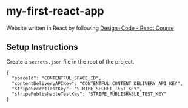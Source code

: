 # my-first-react-app
Website written in React by following [Design+Code - React Course](https://designcode.io/react-designers)

## Setup Instructions
Create a `secrets.json` file in the root of the project.
```
{
  "spaceId": "CONTENTFUL_SPACE_ID",
  "contentDeliveryAPIKey": "CONTENTFUL_CONTENT_DELIVERY_API_KEY",
  "stripeSecretTestKey": "STRIPE_SECRET_TEST_KEY",
  "stripePublishableTestKey": "STRIPE_PUBLISHABLE_TEST_KEY"
}
```
